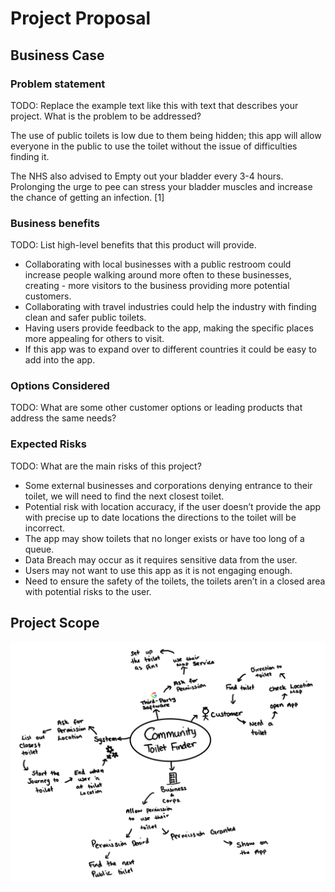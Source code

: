 # Project Proposal

## Business Case

### Problem statement
TODO: Replace the example text like this with text that describes your project. What is the problem to be addressed?

The use of public toilets is low due to them being hidden; this app will allow everyone in the public to use the toilet without the issue of difficulties finding it.

The NHS also advised to Empty out your bladder every 3-4 hours. Prolonging the urge to pee can stress your bladder muscles and increase the chance of getting an infection. [1]

### Business benefits
TODO: List high-level benefits that this product will provide.

- Collaborating with local businesses with a public restroom could increase people walking around more often to these businesses, creating - more visitors to the business providing more potential customers.
- Collaborating with travel industries could help the industry with finding clean and safer public toilets.
- Having users provide feedback to the app, making the specific places more appealing for others to visit.
- If this app was to expand over to different countries it could be easy to add into the app.

### Options Considered
TODO: What are some other customer options or leading products that address the same needs?

### Expected Risks
TODO: What are the main risks of this project?

-	Some external businesses and corporations denying entrance to their toilet, we will need to find the next closest toilet.
-	Potential risk with location accuracy, if the user doesn’t provide the app with precise up to date locations the directions to the toilet will be incorrect.
-	The app may show toilets that no longer exists or have too long of a queue.
-	Data Breach may occur as it requires sensitive data from the user.
-	Users may not want to use this app as it is not engaging enough.
-	Need to ensure the safety of the toilets, the toilets aren’t in a closed area with potential risks to the user.


 


## Project Scope

![Insert your Context Diagram Here](images/context.png)
